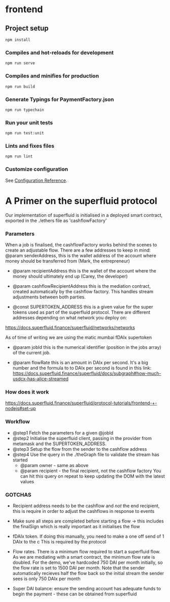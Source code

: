 # frontend

## Project setup
```
npm install
```

### Compiles and hot-reloads for development
```
npm run serve
```

### Compiles and minifies for production
```
npm run build
```

### Generate Typings for PaymentFactory.json
```
npm run typechain
```

### Run your unit tests
```
npm run test:unit
```

### Lints and fixes files
```
npm run lint
```

### Customize configuration
See [Configuration Reference](https://cli.vuejs.org/config/).


# A Primer on the superfluid protocol #
Our implementation of superfluid is initialised in a deployed
smart contract, exported in the ./ethers file as 'cashflowFactory'

### Parameters ###
When a job is finalised, the cashflowFactory works behind the scenes
to create an adjustable flow. There are a few addresses to keep in mind:
@param senderAddress, this is the wallet address of the account where money
should be transferred from (Mark, the entrepreneur)
 
* @param recipientAddress this is the wallet of the account where the money should ultimately end up (Carey, the developer)
 
* @param cashflowRecipientAddress this is the mediation contract, created automatically by the cashflow factory. This handles stream adjustments between both parties.
 
* @const SUPERTOKEN_ADDRESS this is a given value for the super tokens used as part of the superfluid protocol. There are different addresses depending on what network you deploy on:

https://docs.superfluid.finance/superfluid/networks/networks

As of time of writing we are using the matic mumbai fDAIx supertoken 

* @param jobId this is the numerical identifier (position in the jobs array) of the 
current job.
 
* @param flowRate this is an amount in DAIx per second. It's a big number and the formula to
to DAIx per second is found in this link:
https://docs.superfluid.finance/superfluid/docs/subgraph#how-much-usdcx-has-alice-streamed


### How does it work ###
https://docs.superfluid.finance/superfluid/protocol-tutorials/frontend-+-nodejs#set-up

### Workflow ###
* @step1 Fetch the parameters for a given @jobId
* @step2 Initialise the superfluid client, passing in the provider from metamask and
   the SUPERTOKEN_ADDRESS. 
* @step3 Setup the flow from the sender to the cashflow address
* @step4 Use the query in the ./theGraph file to validate the stream has started
     * @param owner - same as above
     * @param recipient - the final recipient, not the cashflow factory
     You can hit this query on repeat to keep updating the DOM with the latest values 
### GOTCHAS ###
*  Recipient address needs to be the cashflow and *not* the end recipient, this is require
   in order to adjust the cashflows in response to events 
*  Make sure all steps are completed before starting a flow -> this includes the finalSign
   which is really important as it initialises the flow 
*  fDAIx token. If doing this manually, you need to make a one off send of 1 DAIx to the c
   This is required by the protocol 
*  Flow rates. There is a minimum flow required to start a superfluid flow. As we are mediating with a smart contract, the minimum flow rate is doubled. For the demo, we've hardcoded 750 DAI per month initially, so the flow rate is set to 1500 DAI per month. Note that the sender automatically recieves half the flow back so the initial stream the sender sees is only 750 DAIx per month
  
* Super DAI balance: ensure the sending account has adequate funds to begin the payment - these can be obtained from superfluid